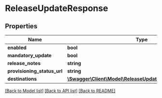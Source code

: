 # ReleaseUpdateResponse

## Properties
Name | Type | Description | Notes
------------ | ------------- | ------------- | -------------
**enabled** | **bool** |  | [optional] 
**mandatory_update** | **bool** |  | [optional] 
**release_notes** | **string** |  | [optional] 
**provisioning_status_url** | **string** |  | [optional] 
**destinations** | [**\Swagger\Client\Model\ReleaseUpdateResponseDestinations[]**](ReleaseUpdateResponseDestinations.md) |  | [optional] 

[[Back to Model list]](../README.md#documentation-for-models) [[Back to API list]](../README.md#documentation-for-api-endpoints) [[Back to README]](../README.md)


